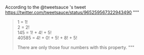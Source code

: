 
According to the @tweetsauce 's tweet <br>
https://twitter.com/tweetsauce/status/965259567322943490
"""
> 1 = 1! <br>
> 2 = 2! <br>
> 145 = 1! + 4! + 5! <br>
> 40585 = 4! + 0! + 5! + 8! + 5!
> 
> There are only those four numbers with this property.
"""
